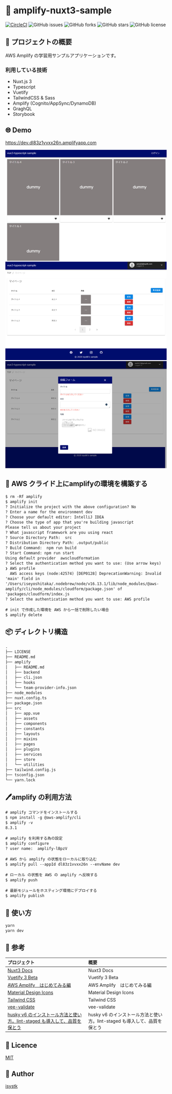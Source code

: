🌙 amplify-nuxt3-sample
====

[![CircleCI](https://circleci.com/gh/isystk/amplify-nuxt3-sample/tree/master.svg?style=svg)](https://circleci.com/gh/isystk/amplify-nuxt3-sample/tree/master)
![GitHub issues](https://img.shields.io/github/issues/isystk/amplify-nuxt3-sample)
![GitHub forks](https://img.shields.io/github/forks/isystk/amplify-nuxt3-sample)
![GitHub stars](https://img.shields.io/github/stars/isystk/amplify-nuxt3-sample)
![GitHub license](https://img.shields.io/github/license/isystk/amplify-nuxt3-sample)

## 📗 プロジェクトの概要

AWS Amplify の学習用サンプルアプリケーションです。


### 利用している技術

- Nuxt.js 3
- Typescript
- Vuetify
- TailwindCSS & Sass
- Amplify (Cognito/AppSync/DynamoDB)
- GraghQL
- Storybook

## 🌐 Demo
https://dev.dl83z1vvxx26n.amplifyapp.com

![TOP画面](./app1.png "TOP画面")
![マイページ一覧](./app2.png "マイページ一覧")
![投稿フォーム](./app3.png "投稿フォーム")


## 🔧  AWS クライド上にamplifyの環境を構築する
```text
$ rm -Rf amplify
$ amplify init
? Initialize the project with the above configuration? No
? Enter a name for the environment dev
? Choose your default editor: IntelliJ IDEA
? Choose the type of app that you're building javascript
Please tell us about your project
? What javascript framework are you using react
? Source Directory Path:  src
? Distribution Directory Path: .output/public
? Build Command:  npm run build
? Start Command: npm run start
Using default provider  awscloudformation
? Select the authentication method you want to use: (Use arrow keys)
❯ AWS profile 
  AWS access keys (node:42574) [DEP0128] DeprecationWarning: Invalid 'main' field in '/Users/iseyoshitaka/.nodebrew/node/v16.13.1/lib/node_modules/@aws-amplify/cli/node_modules/cloudform/package.json' of 'packages/cloudform/index.js
? Select the authentication method you want to use: AWS profile

# init で作成した環境を AWS から一括で削除したい場合
$ amplify delete
```

## 📦 ディレクトリ構造

```
.
├── LICENSE
├── README.md
├── amplify
│   ├── README.md
│   ├── backend
│   ├── cli.json
│   ├── hooks
│   └── team-provider-info.json
├── node_modules
├── nuxt.config.ts
├── package.json
├── src
│   ├── app.vue
│   ├── assets
│   ├── components
│   ├── constants
│   ├── layouts
│   ├── mixins
│   ├── pages
│   ├── plugins
│   ├── services
│   ├── store
│   └── utilities
├── tailwind.config.js
├── tsconfig.json
└── yarn.lock
```


## 🖊️amplify の利用方法

```shell
# amplify コマンドをインストールする
$ npm install -g @aws-amplify/cli
$ amplify -v
8.3.1

# amplify を利用する為の設定
$ amplify configure
? user name:  amplify-lBpzV

# AWS から amplify の状態をローカルに取り込む
$ amplify pull --appId dl83z1vvxx26n --envName dev

# ローカル の状態を AWS の amplify へ反映する
$ amplify push

# 最新モジュールをホスティング環境にデプロイする
$ amplify publish
```

## 💬 使い方
```text
yarn
yarn dev
```

## 🎨 参考

| プロジェクト| 概要|
| :---------------------------------------| :-------------------------------|
| [Nuxt3 Docs](https://v3.nuxtjs.org/guide/concepts/introduction)| Nuxt3 Docs |
| [Vuetify 3 Beta](https://next.vuetifyjs.com/en/getting-started/installation/)| Vuetify 3 Beta |
| [AWS Amplify　はじめてみる編](https://qiita.com/t_okkan/items/38aca98993bf06598af6)| AWS Amplify　はじめてみる編 |
| [Material Design Icons](https://pictogrammers.github.io/@mdi/font/2.0.46/)| Material Design Icons |
| [Tailwind CSS](https://tailwindcss.com/docs/installation)| Tailwind CSS |
| [vee-validate](https://vee-validate.logaretm.com/v4/guide/components)| vee-validate |
| [husky v6 のインストール方法と使い方。lint-staged も導入して、品質を保とう](https://fwywd.com/tech/husky-setup)| husky v6 のインストール方法と使い方。lint-staged も導入して、品質を保とう |


## 🎫 Licence

[MIT](https://github.com/isystk/amplify-nuxt3-sample/blob/master/LICENSE)

## 👀 Author

[isystk](https://github.com/isystk)

